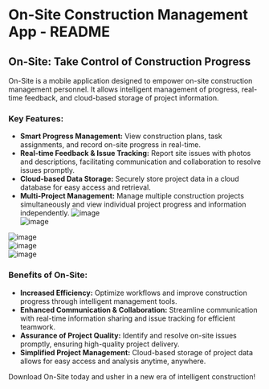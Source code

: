 # On-Site Construction Management App - README

## On-Site: Take Control of Construction Progress

On-Site is a mobile application designed to empower on-site construction management personnel. It allows intelligent management of progress, real-time feedback, and cloud-based storage of project information.

### Key Features:

- **Smart Progress Management:** View construction plans, task assignments, and record on-site progress in real-time.
- **Real-time Feedback & Issue Tracking:** Report site issues with photos and descriptions, facilitating communication and collaboration to resolve issues promptly.
- **Cloud-based Data Storage:** Securely store project data in a cloud database for easy access and retrieval.
- **Multi-Project Management:** Manage multiple construction projects simultaneously and view individual project progress and information independently.
![image](https://github.com/Guo-baiyi/Construction-management/assets/120784487/f37ef114-389f-4fd7-b4f4-abee8d33b754)  
![image](https://github.com/Guo-baiyi/Construction-management/assets/120784487/641d5180-583d-4ce2-9ad4-d12d1dee59ce)

![image](https://github.com/Guo-baiyi/Construction-management/assets/120784487/f740ad92-0588-4bc9-82fb-2fb1bcf701eb)  
![image](https://github.com/Guo-baiyi/Construction-management/assets/120784487/e0b63531-aae0-49f8-82f7-6161ef5c77d4)  
![image](https://github.com/Guo-baiyi/Construction-management/assets/120784487/a9b11c81-d394-4b25-b3c1-38bf718ad5df)  





### Benefits of On-Site:

- **Increased Efficiency:** Optimize workflows and improve construction progress through intelligent management tools.
- **Enhanced Communication & Collaboration:** Streamline communication with real-time information sharing and issue tracking for efficient teamwork.
- **Assurance of Project Quality:** Identify and resolve on-site issues promptly, ensuring high-quality project delivery.
- **Simplified Project Management:** Cloud-based storage of project data allows for easy access and analysis anytime, anywhere.

Download On-Site today and usher in a new era of intelligent construction!
